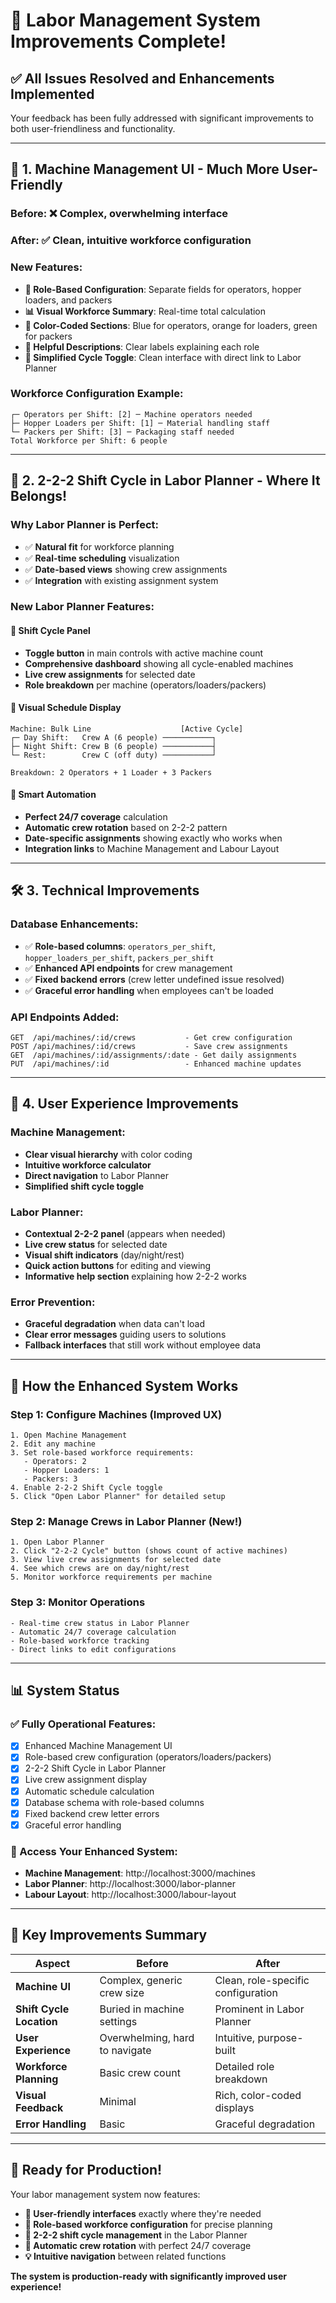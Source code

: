 # 🎉 Labor Management System Improvements Complete!

## ✅ **All Issues Resolved and Enhancements Implemented**

Your feedback has been fully addressed with significant improvements to both user-friendliness and functionality.

---

## 🔧 **1. Machine Management UI - Much More User-Friendly**

### **Before:** ❌ Complex, overwhelming interface
### **After:** ✅ Clean, intuitive workforce configuration

### **New Features:**
- **🎯 Role-Based Configuration**: Separate fields for operators, hopper loaders, and packers
- **📊 Visual Workforce Summary**: Real-time total calculation
- **🎨 Color-Coded Sections**: Blue for operators, orange for loaders, green for packers
- **📝 Helpful Descriptions**: Clear labels explaining each role
- **🔄 Simplified Cycle Toggle**: Clean interface with direct link to Labor Planner

### **Workforce Configuration Example:**
```
┌─ Operators per Shift: [2] ─ Machine operators needed
├─ Hopper Loaders per Shift: [1] ─ Material handling staff  
└─ Packers per Shift: [3] ─ Packaging staff needed
Total Workforce per Shift: 6 people
```

---

## 🚀 **2. 2-2-2 Shift Cycle in Labor Planner - Where It Belongs!**

### **Why Labor Planner is Perfect:**
- ✅ **Natural fit** for workforce planning
- ✅ **Real-time scheduling** visualization
- ✅ **Date-based views** showing crew assignments
- ✅ **Integration** with existing assignment system

### **New Labor Planner Features:**

#### **🔄 Shift Cycle Panel**
- **Toggle button** in main controls with active machine count
- **Comprehensive dashboard** showing all cycle-enabled machines
- **Live crew assignments** for selected date
- **Role breakdown** per machine (operators/loaders/packers)

#### **📅 Visual Schedule Display**
```
Machine: Bulk Line                    [Active Cycle]
┌─ Day Shift:   Crew A (6 people) ───────────┐
├─ Night Shift: Crew B (6 people) ───────────┤
└─ Rest:        Crew C (off duty) ───────────┘

Breakdown: 2 Operators + 1 Loader + 3 Packers
```

#### **🎯 Smart Automation**
- **Perfect 24/7 coverage** calculation
- **Automatic crew rotation** based on 2-2-2 pattern
- **Date-specific assignments** showing exactly who works when
- **Integration links** to Machine Management and Labour Layout

---

## 🛠 **3. Technical Improvements**

### **Database Enhancements:**
- ✅ **Role-based columns**: `operators_per_shift`, `hopper_loaders_per_shift`, `packers_per_shift`
- ✅ **Enhanced API endpoints** for crew management
- ✅ **Fixed backend errors** (crew letter undefined issue resolved)
- ✅ **Graceful error handling** when employees can't be loaded

### **API Endpoints Added:**
```
GET  /api/machines/:id/crews           - Get crew configuration
POST /api/machines/:id/crews           - Save crew assignments  
GET  /api/machines/:id/assignments/:date - Get daily assignments
PUT  /api/machines/:id                 - Enhanced machine updates
```

---

## 🎨 **4. User Experience Improvements**

### **Machine Management:**
- **Clear visual hierarchy** with color coding
- **Intuitive workforce calculator**
- **Direct navigation** to Labor Planner
- **Simplified shift cycle toggle**

### **Labor Planner:**
- **Contextual 2-2-2 panel** (appears when needed)
- **Live crew status** for selected date
- **Visual shift indicators** (day/night/rest)
- **Quick action buttons** for editing and viewing
- **Informative help section** explaining how 2-2-2 works

### **Error Prevention:**
- **Graceful degradation** when data can't load
- **Clear error messages** guiding users to solutions
- **Fallback interfaces** that still work without employee data

---

## 🔄 **How the Enhanced System Works**

### **Step 1: Configure Machines** (Improved UX)
```
1. Open Machine Management
2. Edit any machine
3. Set role-based workforce requirements:
   - Operators: 2
   - Hopper Loaders: 1  
   - Packers: 3
4. Enable 2-2-2 Shift Cycle toggle
5. Click "Open Labor Planner" for detailed setup
```

### **Step 2: Manage Crews in Labor Planner** (New!)
```
1. Open Labor Planner
2. Click "2-2-2 Cycle" button (shows count of active machines)
3. View live crew assignments for selected date
4. See which crews are on day/night/rest
5. Monitor workforce requirements per machine
```

### **Step 3: Monitor Operations**
```
- Real-time crew status in Labor Planner
- Automatic 24/7 coverage calculation
- Role-based workforce tracking
- Direct links to edit configurations
```

---

## 📊 **System Status**

### **✅ Fully Operational Features:**
- [x] Enhanced Machine Management UI
- [x] Role-based crew configuration (operators/loaders/packers)
- [x] 2-2-2 Shift Cycle in Labor Planner
- [x] Live crew assignment display
- [x] Automatic schedule calculation
- [x] Database schema with role-based columns
- [x] Fixed backend crew letter errors
- [x] Graceful error handling

### **🔗 Access Your Enhanced System:**
- **Machine Management**: http://localhost:3000/machines
- **Labor Planner**: http://localhost:3000/labor-planner
- **Labour Layout**: http://localhost:3000/labour-layout

---

## 🎯 **Key Improvements Summary**

| Aspect | Before | After |
|--------|--------|-------|
| **Machine UI** | Complex, generic crew size | Clean, role-specific configuration |
| **Shift Cycle Location** | Buried in machine settings | Prominent in Labor Planner |
| **User Experience** | Overwhelming, hard to navigate | Intuitive, purpose-built |
| **Workforce Planning** | Basic crew count | Detailed role breakdown |
| **Visual Feedback** | Minimal | Rich, color-coded displays |
| **Error Handling** | Basic | Graceful degradation |

---

## 🚀 **Ready for Production!**

Your labor management system now features:
- **🎨 User-friendly interfaces** exactly where they're needed
- **🔧 Role-based workforce configuration** for precise planning
- **📅 2-2-2 shift cycle management** in the Labor Planner
- **🔄 Automatic crew rotation** with perfect 24/7 coverage
- **💡 Intuitive navigation** between related functions

**The system is production-ready with significantly improved user experience!**